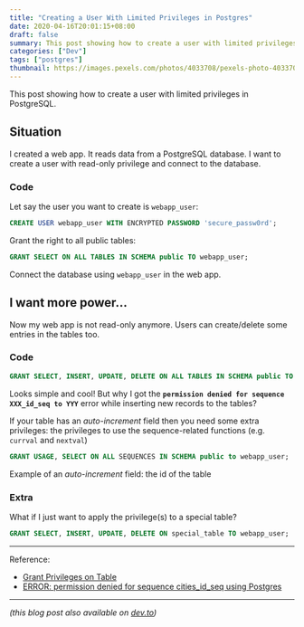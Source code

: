```yaml
---
title: "Creating a User With Limited Privileges in Postgres"
date: 2020-04-16T20:01:15+08:00
draft: false
summary: This post showing how to create a user with limited privileges in PostgreSQL.
categories: ["Dev"]
tags: ["postgres"]
thumbnail: https://images.pexels.com/photos/4033708/pexels-photo-4033708.jpeg?auto=compress&cs=tinysrgb&dpr=2&h=420&w=1000
---
```


This post showing how to create a user with limited privileges in PostgreSQL.

## Situation
I created a web app. It reads data from a PostgreSQL database. I want to create a user with read-only privilege and connect to the database.

### Code 
Let say the user you want to create is `webapp_user`:

``` sql
CREATE USER webapp_user WITH ENCRYPTED PASSWORD 'secure_passw0rd';
```

Grant the right to all public tables:

``` sql
GRANT SELECT ON ALL TABLES IN SCHEMA public TO webapp_user;
```

Connect the database using `webapp_user` in the web app.

## I want more power...
Now my web app is not read-only anymore. Users can create/delete some entries in the tables too.

### Code

``` sql
GRANT SELECT, INSERT, UPDATE, DELETE ON ALL TABLES IN SCHEMA public TO webapp_user;
```

Looks simple and cool! But why I got the **`permission denied for sequence XXX_id_seq to YYY`** error while inserting new records to the tables?

If your table has an *auto-increment* field then you need some extra privileges: the privileges to use the sequence-related functions (e.g. `currval` and `nextval`)

``` sql
GRANT USAGE, SELECT ON ALL SEQUENCES IN SCHEMA public to webapp_user;
```

Example of an *auto-increment* field: the id of the table

### Extra
What if I just want to apply the privilege(s) to a special table?

```sql
GRANT SELECT, INSERT, UPDATE, DELETE ON special_table TO webapp_user;
```

---
Reference:
- [Grant Privileges on Table](https://www.techonthenet.com/postgresql/grant_revoke.php)
- [ERROR: permission denied for sequence cities_id_seq using Postgres](https://stackoverflow.com/q/9325017)

---

*(this blog post also available on [dev.to](https://dev.to/bemnlam/creating-a-user-with-limited-privileges-in-postgres-5ee7/edit))*